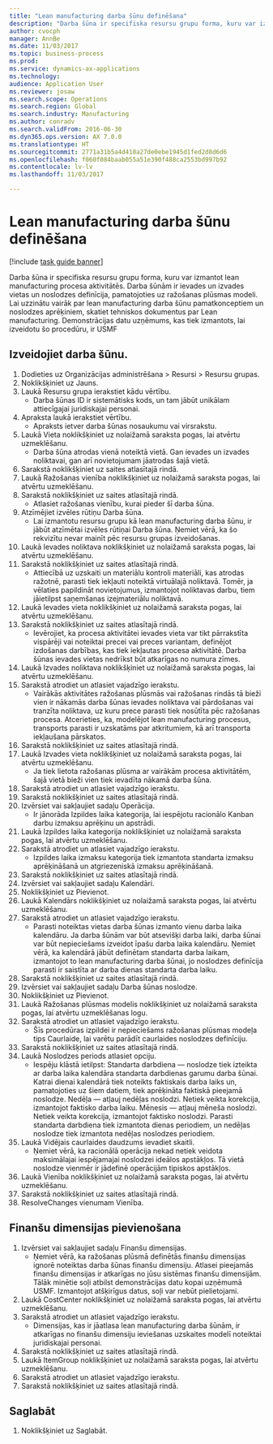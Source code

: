 ```yaml
--- 
title: "Lean manufacturing darba šūnu definēšana"
description: "Darba šūna ir specifiska resursu grupu forma, kuru var izmantot lean manufacturing procesa aktivitātēs."
author: cvocph
manager: AnnBe
ms.date: 11/03/2017
ms.topic: business-process
ms.prod: 
ms.service: dynamics-ax-applications
ms.technology: 
audience: Application User
ms.reviewer: josaw
ms.search.scope: Operations
ms.search.region: Global
ms.search.industry: Manufacturing
ms.author: conradv
ms.search.validFrom: 2016-06-30
ms.dyn365.ops.version: AX 7.0.0
ms.translationtype: HT
ms.sourcegitcommit: 2771a31b5a4d418a27de0ebe1945d1fed2d8d6d6
ms.openlocfilehash: f060f084baab055a51e390f488ca2553bd997b92
ms.contentlocale: lv-lv
ms.lasthandoff: 11/03/2017

---
```

# <a name="define-lean-manufacturing-work-cells"></a>Lean manufacturing darba šūnu definēšana

[!include [task guide banner](../../includes/task-guide-banner.md)]

Darba šūna ir specifiska resursu grupu forma, kuru var izmantot lean manufacturing procesa aktivitātēs. Darba šūnām ir ievades un izvades vietas un noslodzes definīcija, pamatojoties uz ražošanas plūsmas modeli. Lai uzzinātu vairāk par lean manufacturing darba šūnu pamatkonceptiem un noslodzes aprēķiniem, skatiet tehniskos dokumentus par Lean manufacturing. Demonstrācijas datu uzņēmums, kas tiek izmantots, lai izveidotu šo procedūru, ir USMF


## <a name="create-a-work-cell"></a>Izveidojiet darba šūnu. 
1. Dodieties uz Organizācijas administrēšana > Resursi > Resursu grupas.
2. Noklikšķiniet uz Jauns.
3. Laukā Resursu grupa ierakstiet kādu vērtību.
    * Darba šūnas ID ir sistemātisks kods, un tam jābūt unikālam attiecīgajai juridiskajai personai.  
4. Apraksta laukā ierakstiet vērtību.
    * Apraksts ietver darba šūnas nosaukumu vai virsrakstu.  
5. Laukā Vieta noklikšķiniet uz nolaižamā saraksta pogas, lai atvērtu uzmeklēšanu.
    * Darba šūna atrodas vienā noteiktā vietā. Gan ievades un izvades noliktavai, gan arī novietojumam jāatrodas šajā vietā.  
6. Sarakstā noklikšķiniet uz saites atlasītajā rindā.
7. Laukā Ražošanas vienība noklikšķiniet uz nolaižamā saraksta pogas, lai atvērtu uzmeklēšanu.
8. Sarakstā noklikšķiniet uz saites atlasītajā rindā.
    * Atlasiet ražošanas vienību, kurai pieder šī darba šūna.  
9. Atzīmējiet izvēles rūtiņu Darba šūna.
    * Lai izmantotu resursu grupu kā lean manufacturing darba šūnu, ir jābūt atzīmētai izvēles rūtiņai Darba šūna.  Ņemiet vērā, ka šo rekvizītu nevar mainīt pēc resursu grupas izveidošanas.  
10. Laukā Ievades noliktava noklikšķiniet uz nolaižamā saraksta pogas, lai atvērtu uzmeklēšanu.
11. Sarakstā noklikšķiniet uz saites atlasītajā rindā.
    * Attiecībā uz uzskaiti un materiālu kontroli materiāli, kas atrodas ražotnē, parasti tiek iekļauti noteiktā virtuālajā noliktavā. Tomēr, ja vēlaties papildināt novietojumus, izmantojot noliktavas darbu, tiem jāietilpst saņemšanas izejmateriālu noliktavā.  
12. Laukā Ievades vieta noklikšķiniet uz nolaižamā saraksta pogas, lai atvērtu uzmeklēšanu.
13. Sarakstā noklikšķiniet uz saites atlasītajā rindā.
    * Ievērojiet, ka procesa aktivitātei ievades vieta var tikt pārrakstīta vispārēji vai noteiktai precei vai preces variantam, definējot izdošanas darbības, kas tiek iekļautas procesa aktivitātē. Darba šūnas ievades vietas nedrīkst būt atkarīgas no numura zīmes.  
14. Laukā Izvades noliktava noklikšķiniet uz nolaižamā saraksta pogas, lai atvērtu uzmeklēšanu.
15. Sarakstā atrodiet un atlasiet vajadzīgo ierakstu.
    * Vairākās aktivitātes ražošanas plūsmās vai ražošanas rindās tā bieži vien ir nākamās darba šūnas ievades noliktava vai pārdošanas vai tranzīta noliktava, uz kuru prece parasti tiek nosūtīta pēc ražošanas procesa. Atcerieties, ka, modelējot lean manufacturing procesus, transports parasti ir uzskatāms par atkritumiem, kā arī transporta iekļaušana pārskatos.  
16. Sarakstā noklikšķiniet uz saites atlasītajā rindā.
17. Laukā Izvades vieta noklikšķiniet uz nolaižamā saraksta pogas, lai atvērtu uzmeklēšanu.
    * Ja tiek lietota ražošanas plūsma ar vairākām procesa aktivitātēm, šajā vietā bieži vien tiek ievadīta nākamā darba šūna.  
18. Sarakstā atrodiet un atlasiet vajadzīgo ierakstu.
19. Sarakstā noklikšķiniet uz saites atlasītajā rindā.
20. Izvērsiet vai sakļaujiet sadaļu Operācija.
    * Ir jānorāda Izpildes laika kategorija, lai iespējotu racionālo Kanban darbu izmaksu aprēķinu un apstrādi.  
21. Laukā Izpildes laika kategorija noklikšķiniet uz nolaižamā saraksta pogas, lai atvērtu uzmeklēšanu.
22. Sarakstā atrodiet un atlasiet vajadzīgo ierakstu.
    * Izpildes laika izmaksu kategorija tiek izmantota standarta izmaksu aprēķināšanā un atgriezeniskā izmaksu aprēķināšanā.  
23. Sarakstā noklikšķiniet uz saites atlasītajā rindā.
24. Izvērsiet vai sakļaujiet sadaļu Kalendāri.
25. Noklikšķiniet uz Pievienot.
26. Laukā Kalendārs noklikšķiniet uz nolaižamā saraksta pogas, lai atvērtu uzmeklēšanu.
27. Sarakstā atrodiet un atlasiet vajadzīgo ierakstu.
    * Parasti noteiktas vietas darba šūnas izmanto vienu darba laika kalendāru. Ja darba šūnām var būt atsevišķi darba laiki, darba šūnai var būt nepieciešams izveidot īpašu darba laika kalendāru. Ņemiet vērā, ka kalendārā jābūt definētam standarta darba laikam, izmantojot to lean manufacturing darba šūnai, jo noslodzes definīcija parasti ir saistīta ar darba dienas standarta darba laiku.  
28. Sarakstā noklikšķiniet uz saites atlasītajā rindā.
29. Izvērsiet vai sakļaujiet sadaļu Darba šūnas noslodze.
30. Noklikšķiniet uz Pievienot.
31. Laukā Ražošanas plūsmas modelis noklikšķiniet uz nolaižamā saraksta pogas, lai atvērtu uzmeklēšanas logu.
32. Sarakstā atrodiet un atlasiet vajadzīgo ierakstu.
    * Šīs procedūras izpildei ir nepieciešams ražošanas plūsmas modeļa tips Caurlaide, lai varētu parādīt caurlaides noslodzes definīciju.  
33. Sarakstā noklikšķiniet uz saites atlasītajā rindā.
34. Laukā Noslodzes periods atlasiet opciju.
    * Iespēju klāstā ietilpst: Standarta darbdiena — noslodze tiek izteikta ar darba laika kalendāra standarta darbdienas garumu darba šūnai. Katrai dienai kalendārā tiek noteikts faktiskais darba laiks un, pamatojoties uz šiem datiem, tiek aprēķināta faktiskā pieejamā noslodze.   Nedēļa — atļauj nedēļas noslodzi. Netiek veikta korekcija, izmantojot faktisko darba laiku.   Mēnesis — atļauj mēneša noslodzi. Netiek veikta korekcija, izmantojot faktisko noslodzi.   Parasti standarta darbdiena tiek izmantota dienas periodiem, un nedēļas noslodze tiek izmantota nedēļas noslodzes periodiem.  
35. Laukā Vidējais caurlaides daudzums ievadiet skaitli.
    * Ņemiet vērā, ka racionālā operācija nekad netiek veidota maksimālajai iespējamajai noslodzei ideālos apstākļos. Tā vietā noslodze vienmēr ir jādefinē operācijām tipiskos apstākļos.  
36. Laukā Vienība noklikšķiniet uz nolaižamā saraksta pogas, lai atvērtu uzmeklēšanu.
37. Sarakstā noklikšķiniet uz saites atlasītajā rindā.
38. ResolveChanges vienumam Vienība.

## <a name="add-a-financial-dimension"></a>Finanšu dimensijas pievienošana
1. Izvērsiet vai sakļaujiet sadaļu Finanšu dimensijas.
    * Ņemiet vērā, ka ražošanas plūsmā definētās finanšu dimensijas ignorē noteiktas darba šūnas finanšu dimensiju.    Atlasei pieejamās finanšu dimensijas ir atkarīgas no jūsu sistēmas finanšu dimensijām. Tālāk minētie soļi atbilst demonstrācijas datu kopai uzņēmumā USMF. Izmantojot atšķirīgus datus, soļi var nebūt pielietojami.  
2. Laukā CostCenter noklikšķiniet uz nolaižamā saraksta pogas, lai atvērtu uzmeklēšanu.
3. Sarakstā atrodiet un atlasiet vajadzīgo ierakstu.
    * Dimensijas, kas ir jāatlasa lean manufacturing darba šūnām, ir atkarīgas no finanšu dimensiju ieviešanas uzskaites modelī noteiktai juridiskajai personai.  
4. Sarakstā noklikšķiniet uz saites atlasītajā rindā.
5. Laukā ItemGroup noklikšķiniet uz nolaižamā saraksta pogas, lai atvērtu uzmeklēšanu.
6. Sarakstā atrodiet un atlasiet vajadzīgo ierakstu.
7. Sarakstā noklikšķiniet uz saites atlasītajā rindā.

## <a name="save"></a>Saglabāt
1. Noklikšķiniet uz Saglabāt.


